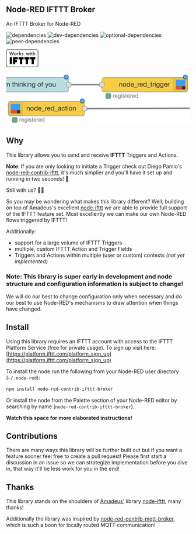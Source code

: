 ## Node-RED IFTTT Broker
An IFTTT Broker for Node-RED

![dependencies](https://img.shields.io/david/adorkable/node-red-contrib-ifttt-broker.svg?style=flat-square)
![dev-dependencies](https://img.shields.io/david/dev/adorkable/node-red-contrib-ifttt-broker.svg?style=flat-square)
![optional-dependencies](https://img.shields.io/david/optional/adorkable/node-red-contrib-ifttt-broker.svg?style=flat-square)
![peer-dependencies](https://img.shields.io/david/peer/adorkable/node-red-contrib-ifttt-broker.svg?style=flat-square) 

<img src="images/Works_with_IFTTT_Badge-white_on_black-88x48.svg" alt="Works with IFTTT" width="88"/>

![Examples Image](images/examples.png)

## Why
This library allows you to send and receive **IFTTT** Triggers and Actions. 

**Note**: If you are only looking to initiate a Trigger check out Diego Pamio's [node-red-contrib-ifttt](https://flows.nodered.org/node/node-red-contrib-ifttt), it's much simplier and you'll have it set up and running in two seconds! 🌟

Still with us? 💁‍♀️

So you may be wondering what makes this library different? Well, building on top of Amadeus's excellent [node-ifttt](https://github.com/amadeusmuc/node-ifttt) we are able to provide full support of the IFTTT feature set. Most excellently we can make our own Node-RED flows triggered by IFTTT!

Additionally:

* support for a large volume of IFTTT Triggers
* multiple, custom IFTTT Action and Trigger Fields
* Triggers and Actions within multiple (user or custom) contexts *(not yet implemented)*

### Note: This library is super early in development and node structure and configuration information is subject to change!
We will do our best to change configuration only when necessary and do our best to use Node-RED's mechanisms to draw attention when things have changed.

## Install
Using this library requires an IFTTT account with access to the IFTTT Platform Service (free for private usage). To sign up visit here: [https://platform.ifttt.com/platform_sign_up](https://platform.ifttt.com/platform_sign_up)

To install the node run the following from your Node-RED user directory (`~/.node-red`):
```bash
npm install node-red-contrib-ifttt-broker
```

Or install the node from the Palette section of your Node-RED editor by searching by name (`node-red-contrib-ifttt-broker`).

**Watch this space for more elaborated instructions!**

## Contributions
There are many ways this library will be further built out but if you want a feature sooner feel free to create a pull request! Please first start a discussion in an issue so we can strategize implementation before you dive in, that way it'll be less work for you in the end!

## Thanks
This library stands on the shoulders of [Amadeus'](https://github.com/amadeusmuc) library [node-ifttt](https://github.com/amadeusmuc/node-ifttt), many thanks! 

Additionally the library was inspired by [node-red-contrib-mqtt-broker](https://github.com/zuhito/node-red-contrib-mqtt-broker), which is such a boon for locally routed MQTT communication!